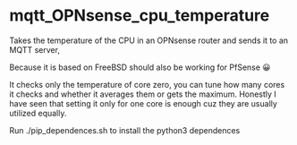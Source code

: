 # mqtt_OPNsense_cpu_temperature

Takes the temperature of the CPU in an OPNsense router and sends it to an MQTT server,

Because it is based on FreeBSD should also be working for PfSense 😀

It checks only the temperature of core zero, you can tune how many cores it checks and whether it averages them or gets the maximum. Honestly I have seen that setting it only for one core is enough cuz they are usually utilized equally.


Run ./pip_dependences.sh to install the python3 dependences
